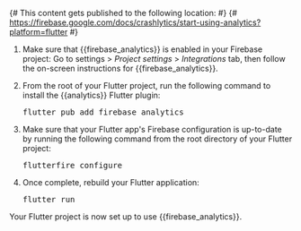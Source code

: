 {# This content gets published to the following location:                                #}
{#   https://firebase.google.com/docs/crashlytics/start-using-analytics?platform=flutter #}

1.  Make sure that {{firebase_analytics}} is enabled in your Firebase project:
    Go to <nobr><span class="material-icons">settings</span> > _Project settings_</nobr> > _Integrations_ tab,
    then follow the on-screen instructions for {{firebase_analytics}}.

1.  From the root of your Flutter project, run the following command to install
    the {{analytics}} Flutter plugin:

    <pre class="devsite-terminal devsite-click-to-copy"
         data-terminal-prefix="your-flutter-proj$ ">flutter pub add firebase_analytics
    </pre>

1.  Make sure that your Flutter app's Firebase configuration is up-to-date by
    running the following command from the root directory of your Flutter
    project:

    <pre class="devsite-terminal devsite-click-to-copy"
         data-terminal-prefix="your-flutter-proj$ ">flutterfire configure
    </pre>

1.  Once complete, rebuild your Flutter application:

    <pre class="devsite-terminal devsite-click-to-copy"
         data-terminal-prefix="your-flutter-proj$ ">flutter run
    </pre>

Your Flutter project is now set up to use {{firebase_analytics}}.
